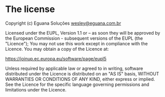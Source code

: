# The license

Copyright (c) Eguana Soluções <wesley@eguana.com.br>

Licensed under the EUPL, Version 1.1 or – as soon they will be approved by the European Commission - subsequent versions of the EUPL (the "Licence"); You may not use this work except in compliance with the Licence. You may obtain a copy of the Licence at:

https://joinup.ec.europa.eu/software/page/eupl5

Unless required by applicable law or agreed to in writing, software distributed under the Licence is distributed on an "AS IS" basis, WITHOUT WARRANTIES OR CONDITIONS OF ANY KIND, either express or implied. See the Licence for the specific language governing permissions and limitations under the Licence.